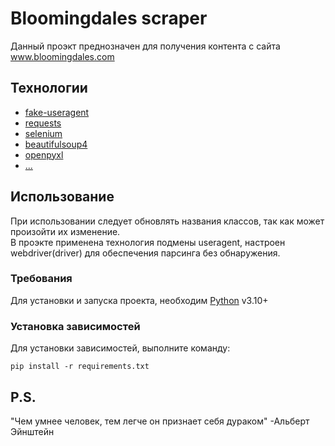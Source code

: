 # Bloomingdales scraper
Данный проэкт преднозначен для получения контента с сайта www.bloomingdales.com

## Технологии
- [fake-useragent](https://fake-useragent.readthedocs.io/en/latest/)
- [requests](https://requests.readthedocs.io/en/latest/)
- [selenium](https://selenium-python.readthedocs.io/)
- [beautifulsoup4](https://pypi.org/project/beautifulsoup4/)
- [openpyxl](https://openpyxl.readthedocs.io/en/stable/)
- [...](https://www.google.com/search?sca_esv=569950492&sxsrf=AM9HkKkLSyBwFYCESBSYg1acygNzgy2zZA:1696231140781&q=cat+picture&tbm=isch&source=lnms&sa=X&ved=2ahUKEwiGo-m06daBAxWF1QIHHW-EAPsQ0pQJegQIDBAB&biw=958&bih=913&dpr=1)

## Использование
При использовании следует обновлять названия классов, так как может произойти их изменение.  
В проэкте применена технология подмены useragent, настроен webdriver(driver) для обеспечения парсинга без обнаружения.
### Требования
Для установки и запуска проекта, необходим [Python](https://www.python.org/) v3.10+

### Установка зависимостей
Для установки зависимостей, выполните команду:
```
pip install -r requirements.txt
```

## P.S.
"Чем умнее человек, тем легче он признает себя дураком"   -Альберт Эйнштейн
